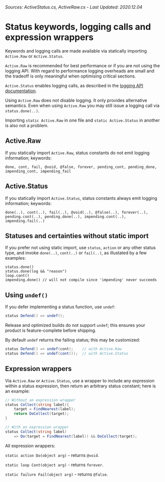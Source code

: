 *Sources: ActiveStatus.cs, ActiveRaw.cs - Last Updated: 2020.12.04*

# Status keywords, logging calls and expression wrappers

Keywords and logging calls are made available via statically importing `Active.Raw` or `Active.Status`.

`Active.Raw` is recommended for best performance or if you are not using the logging API.
With regard to performance logging overheads are small and the tradeoff is only meaningful when optimising critical sections.

`Active.Status` enables logging calls, as described in the [logging API documentation](Logging.md).

Using `Active.Raw` does not disable logging. It only provides alternative semantics. Even when using `Active.Raw` you may still issue a logging call via `status.done(..)`.

Importing `static Active.Raw` in one file and `static Active.Status` in another is also not a problem.

## Active.Raw

If you statically import `Active.Raw`, status constants do not emit logging information; keywords:

```
done, cont, fail, @void, @false, forever, pending_cont, pending_done,
impending_cont, impending_fail
```

## Active.Status

If you statically import `Active.Status`, status constants always emit logging information; keywords:

```
done(..), cont(..), fail(..), @void(..), @false(..), forever(..),
pending.cont(..), pending.done(..), impending.cont(..),
impending.fail(..)
```

## Statuses and certainties without static import

If you prefer not using static import, use `status`, `action` or any other status type, and invoke `done(..)`, `cont(..)` or `fail(..)`, as illustated by a few examples:

```
status.done()
status.done(log && "reason")
loop.cont()
impending.done() // will not compile since 'impending' never succeeds
```

## Using `undef()`

If you defer implementing a status function, use `undef`:

```cs
status Defend() => undef();
```

Release and optimized builds do not support `undef`; this ensures your product is feature-complete before shipping.

By default `undef` returns the failing status; this may be customized:

```cs
status Defend() => undef(cont);    // with Active.Raw
status Defend() => undef(cont());  // with Active.Status
```

## Expression wrappers

Via `Active.Raw` or `Active.Status`, use a wrapper to include any expression within a status expression, then return an arbitrary status constant; here is an example:

```cs
// Without an expression wrapper
status Collect(string label){
    target = FindNearest(label);
    return DoCollect(target);
}

// With an expression wrapper
status Collect(string label)
    => Do(target = FindNearest(label)) && DoCollect(target);
```

All expression wrappers:

`static action Do(object arg)` - returns `@void`.

`static loop Cont(object arg)` - returns `forever`.

`static failure Fail(object arg)` - returns `@false`.
